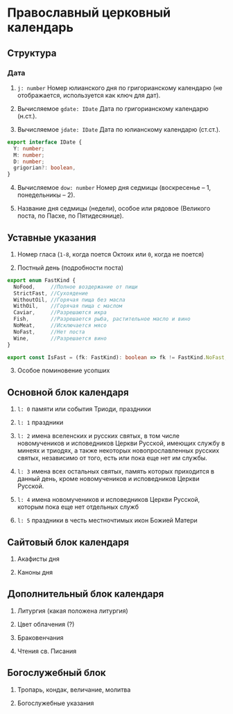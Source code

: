 # Православный церковный календарь

## Структура

### Дата

1) `j: number` Номер юлианского дня по григорианскому календарю (не отображается, используется как ключ для дат).

2) Вычисляемое `gdate: IDate` Дата по григорианскому календарю (н.ст.).

3) Вычисляемое `jdate: IDate` Дата по юлианскому календарю (ст.ст.).

``` ts
export interface IDate {
  Y: number;
  M: number;
  D: number;
  grigorian?: boolean,
}
```

4) Вычисляемое `dow: number` Номер дня седмицы (воскресенье – 1, понедельникы – 2).

5) Название дня седмицы (недели), особое или рядовое (Великого поста, по Пасхе, по Пятидесянице).

## Уставные указания

1) Номер гласа (`1-8`, когда поется Октоих или `0`, когда не поется)

2) Постный день (подробности поста)

```ts
export enum FastKind {
  NoFood,     //Полное воздержание от пищи
  StrictFast, //Сухоядение
  WithoutOil, //Горячая пища без масла
  WithOil,    //Горячая пища с маслом
  Caviar,     //Разрешаются икра
  Fish,       //Разрешается рыба, растительное масло и вино
  NoMeat,     //Исключается мясо
  NoFast,     //Нет поста
  Wine,       //Разрешается вино
}

export const IsFast = (fk: FastKind): boolean => fk != FastKind.NoFast;
```

3) Особое поминовение усопших

## Основной блок календаря

1) `l: 0` памяти или события Триоди, праздники

2) `l: 1` праздники

3) `l: 2` имена вселенских и русских святых, в том числе новомучеников и исповедников Церкви Русской, имеющих службу в минеях и триодях, а также некоторых новопрославленных русских святых, независимо от того, есть или пока еще нет им службы.

4) `l: 3` имена всех остальных святых, память которых приходится в данный день, кроме новомучеников и исповедников Церкви Русской.

5) `l: 4` имена новомучеников и исповедников Церкви Русской, которым пока еще нет отдельных служб

6) `l: 5` праздники в честь местночтимых икон Божией Матери

## Сайтовый блок календаря

1) Акафисты дня

2) Каноны дня

## Дополнительный блок календаря

1) Литургия (какая положена литургия)

2) Цвет облачения (?)

3) Браковенчания

4) Чтения св. Писания

## Богослужебный блок

1) Тропарь, кондак, величание, молитва

2) Богослужебные указания
